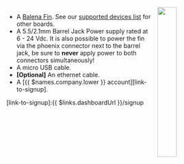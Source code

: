 <img style="float: right;padding-left: 10px;" src="/img/fincm3/fincm3.webp" width="30%">

* A [Balena Fin][fin-link]. See our [supported devices list][supportedDevicesList] for other boards.
* A 5.5/2.1mm Barrel Jack Power supply rated at 6 - 24 Vdc. It is also possible to power the fin via the phoenix connector next to the barrel jack, be sure to **never** apply power to both connectors simultaneously!
* A micro USB cable.
* **[Optional]** An ethernet cable.
* A [{{ $names.company.lower }} account][link-to-signup].

[fin-link]: https://fin-docs.balena.io/
[supportedDevicesList]:/hardware/devices/
[link-to-signup]:{{ $links.dashboardUrl }}/signup

